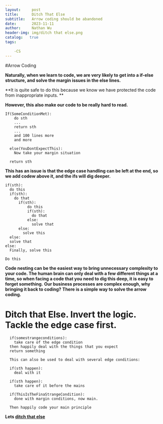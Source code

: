 ```yaml
---
layout:     post
title:      Ditch That Else
subtitle:   Arrow coding should be abandoned
date:       2023-11-11
author:     Nathan Wu
header-img: img/ditch that else.png
catalog:   true
tags:
    
    -CS
---
```


#Arrow Coding

**Naturally, when we learn to code, we are very likely to get into a if-else structure, and solve the margin issues in the else lines.**

**It is quite safe to do this because we know we have protected the code from inappropriate inputs. **

**However, this also make our code to be really hard to read.**

    If(SomeConditionMet):
        do sth
        ...
        return sth
        ...
        and 100 lines more
        and more

      else(YouDontExpectThis):
        Now take your margin situation

      return sth

**This has an issue is that the edge case handling can be left at the end, so we add codew above it, and the ifs will dig deeper.**

    if(sth):
      do this
      if(sth):
        do that
          if(sth):
              do this
              if(sth):
                do that
              else:
                solve that
          else:
            solve this
      else:
      solve that
    else:
      Finally, solve this

    Do this

**Code nesting can be the easiest way to bring unnecessary complexity to your code. The human brain can only deal with a few different things at a time, so when facing a code that you need to dig this deep, it is easy to forget something.**
**Our business processes are complex enough, why bringing it back to coding?**
**There is a simple way to solve the arrow coding.**
# Ditch that Else. Invert the logic. Tackle the edge case first.

      if(somestrangeconditions):
        take care of the edge condition
      then happily deal with the things that you expect
      return something
    
      This can also be used to deal with several edge conditions:
    
      if(sth happen):
        deal with it
    
      if(sth happen):
        take care of it before the mains
    
      if(ThisIsTheFinaStrangeCondition):
        done with margin conditions, now main.
    
      Then happily code your main principle


**Lets [ditch that else](https://blog.codinghorror.com/flattening-arrow-code/)**
      
